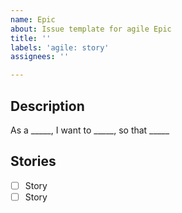 ```yaml
---
name: Epic
about: Issue template for agile Epic
title: ''
labels: 'agile: story'
assignees: ''

---
```


## Description
As a _____, I want to _____, so that _____

## Stories
* [ ] Story
* [ ] Story
